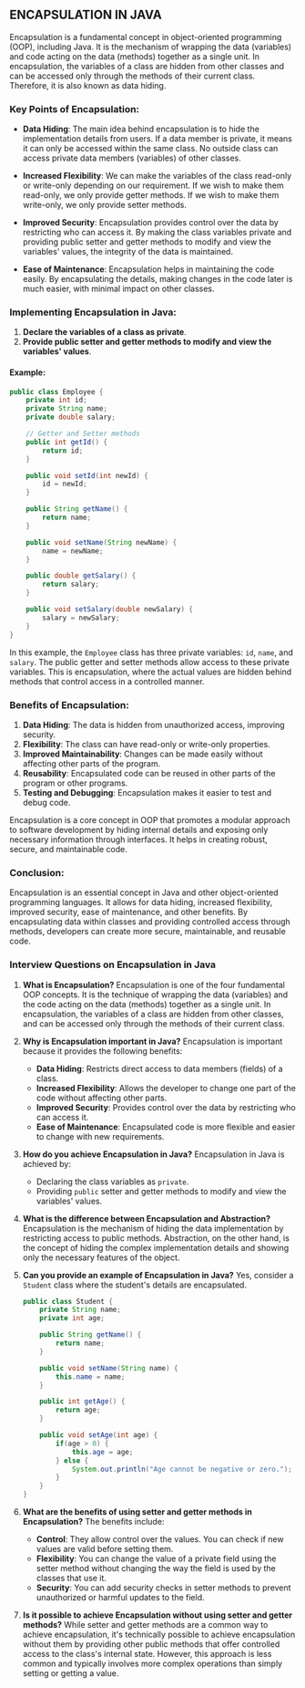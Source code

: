 ## ENCAPSULATION IN JAVA
Encapsulation is a fundamental concept in object-oriented programming (OOP), including Java. It is the mechanism of wrapping the data (variables) and code acting on the data (methods) together as a single unit. In encapsulation, the variables of a class are hidden from other classes and can be accessed only through the methods of their current class. Therefore, it is also known as data hiding.

### Key Points of Encapsulation:

- **Data Hiding**: The main idea behind encapsulation is to hide the implementation details from users. If a data member is private, it means it can only be accessed within the same class. No outside class can access private data members (variables) of other classes.

- **Increased Flexibility**: We can make the variables of the class read-only or write-only depending on our requirement. If we wish to make them read-only, we only provide getter methods. If we wish to make them write-only, we only provide setter methods.

- **Improved Security**: Encapsulation provides control over the data by restricting who can access it. By making the class variables private and providing public setter and getter methods to modify and view the variables' values, the integrity of the data is maintained.

- **Ease of Maintenance**: Encapsulation helps in maintaining the code easily. By encapsulating the details, making changes in the code later is much easier, with minimal impact on other classes.

### Implementing Encapsulation in Java:

1. **Declare the variables of a class as private**.
2. **Provide public setter and getter methods to modify and view the variables' values**.

#### Example:

```java
public class Employee {
    private int id;
    private String name;
    private double salary;

    // Getter and Setter methods
    public int getId() {
        return id;
    }

    public void setId(int newId) {
        id = newId;
    }

    public String getName() {
        return name;
    }

    public void setName(String newName) {
        name = newName;
    }

    public double getSalary() {
        return salary;
    }

    public void setSalary(double newSalary) {
        salary = newSalary;
    }
}
```

In this example, the `Employee` class has three private variables: `id`, `name`, and `salary`. The public getter and 
setter methods allow access to these private variables. This is encapsulation, where the actual values are hidden behind
methods that control access in a controlled manner.


### Benefits of Encapsulation:
1. **Data Hiding**: The data is hidden from unauthorized access, improving security.
2. **Flexibility**: The class can have read-only or write-only properties.
3. **Improved Maintainability**: Changes can be made easily without affecting other parts of the program.
4. **Reusability**: Encapsulated code can be reused in other parts of the program or other programs.
5. **Testing and Debugging**: Encapsulation makes it easier to test and debug code.

Encapsulation is a core concept in OOP that promotes a modular approach to software development by hiding internal details
and exposing only necessary information through interfaces. It helps in creating robust, secure, and maintainable code.

### Conclusion:
Encapsulation is an essential concept in Java and other object-oriented programming languages. It allows for data hiding, increased flexibility, improved security, ease of maintenance, and other benefits. By encapsulating data within classes and providing controlled access through methods, developers can create more secure, maintainable, and reusable code.

### Interview Questions on Encapsulation in Java

1. **What is Encapsulation?**
   Encapsulation is one of the four fundamental OOP concepts. It is the technique of wrapping the data (variables) and the code acting on the data (methods) together as a single unit. In encapsulation, the variables of a class are hidden from other classes, and can be accessed only through the methods of their current class.

2. **Why is Encapsulation important in Java?**
   Encapsulation is important because it provides the following benefits:
    - **Data Hiding**: Restricts direct access to data members (fields) of a class.
    - **Increased Flexibility**: Allows the developer to change one part of the code without affecting other parts.
    - **Improved Security**: Provides control over the data by restricting who can access it.
    - **Ease of Maintenance**: Encapsulated code is more flexible and easier to change with new requirements.

3. **How do you achieve Encapsulation in Java?**
   Encapsulation in Java is achieved by:
    - Declaring the class variables as `private`.
    - Providing `public` setter and getter methods to modify and view the variables' values.

4. **What is the difference between Encapsulation and Abstraction?**
   Encapsulation is the mechanism of hiding the data implementation by restricting access to public methods. Abstraction, on the other hand, is the concept of hiding the complex implementation details and showing only the necessary features of the object.

5. **Can you provide an example of Encapsulation in Java?**
   Yes, consider a `Student` class where the student's details are encapsulated.

   ```java
   public class Student {
       private String name;
       private int age;

       public String getName() {
           return name;
       }

       public void setName(String name) {
           this.name = name;
       }

       public int getAge() {
           return age;
       }

       public void setAge(int age) {
           if(age > 0) {
               this.age = age;
           } else {
               System.out.println("Age cannot be negative or zero.");
           }
       }
   }
   ```

6. **What are the benefits of using setter and getter methods in Encapsulation?**
   The benefits include:
    - **Control**: They allow control over the values. You can check if new values are valid before setting them.
    - **Flexibility**: You can change the value of a private field using the setter method without changing the way the field is used by the classes that use it.
    - **Security**: You can add security checks in setter methods to prevent unauthorized or harmful updates to the field.

7. **Is it possible to achieve Encapsulation without using setter and getter methods?**
   While setter and getter methods are a common way to achieve encapsulation, it's technically possible to achieve encapsulation without them by providing other public methods that offer controlled access to the class's internal state. However, this approach is less common and typically involves more complex operations than simply setting or getting a value.
